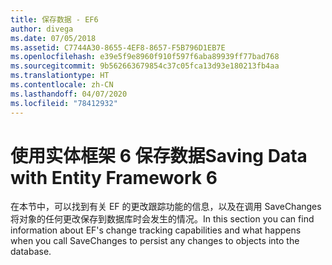 ```yaml
---
title: 保存数据 - EF6
author: divega
ms.date: 07/05/2018
ms.assetid: C7744A30-8655-4EF8-8657-F5B796D1EB7E
ms.openlocfilehash: e39e5f9e8960f910f597f6aba89939ff77bad768
ms.sourcegitcommit: 9b562663679854c37c05fca13d93e180213fb4aa
ms.translationtype: HT
ms.contentlocale: zh-CN
ms.lasthandoff: 04/07/2020
ms.locfileid: "78412932"
---
```

# <a name="saving-data-with-entity-framework-6"></a><span data-ttu-id="e0bcf-102">使用实体框架 6 保存数据</span><span class="sxs-lookup"><span data-stu-id="e0bcf-102">Saving Data with Entity Framework 6</span></span>

<span data-ttu-id="e0bcf-103">在本节中，可以找到有关 EF 的更改跟踪功能的信息，以及在调用 SaveChanges 将对象的任何更改保存到数据库时会发生的情况。</span><span class="sxs-lookup"><span data-stu-id="e0bcf-103">In this section you can find information about EF's change tracking capabilities and what happens when you call SaveChanges to persist any changes to objects into the database.</span></span>
